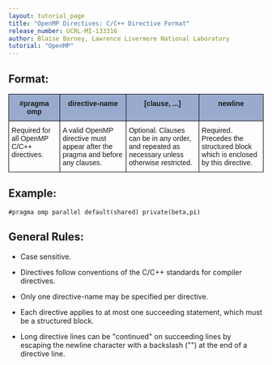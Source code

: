 ```yaml
---
layout: tutorial_page
title: "OpenMP Directives: C/C++ Directive Format"
release_number: UCRL-MI-133316
author: Blaise Barney, Lawrence Livermore National Laboratory
tutorial: "OpenMP"
---
```


## Format:

<style type="text/css">
.tg  {border-collapse:collapse;border-spacing:0;}
.tg td{border-color:black;border-style:solid;border-width:1px;font-family:Arial, sans-serif;font-size:14px;
  overflow:hidden;padding:10px 5px;word-break:normal;}
.tg th{border-color:black;border-style:solid;border-width:1px;font-family:Arial, sans-serif;font-size:14px;
  font-weight:normal;overflow:hidden;padding:10px 5px;word-break:normal;}
.tg .tg-fdm5{background-color:#98ABCE;font-weight:bold;text-align:center;vertical-align:middle}
.tg .tg-xq0d{background-color:#98ABCE;font-weight:bold;text-align:center;vertical-align:top}
.tg .tg-0lax{text-align:left;vertical-align:top}
</style>
<table class="tg">
<thead>
  <tr>
    <th class="tg-fdm5"><span style="background-color:#98ABCE">#pragma omp</span> </th>
    <th class="tg-xq0d">directive-name</th>
    <th class="tg-xq0d">[clause, ...]</th>
    <th class="tg-xq0d">newline</th>
  </tr>
</thead>
<tbody>
  <tr>
    <td class="tg-0lax">Required for all OpenMP C/C++ directives.</td>
    <td class="tg-0lax">A valid OpenMP directive must appear after the pragma and before any clauses.</td>
    <td class="tg-0lax">Optional. Clauses can be in any order, and repeated as necessary unless otherwise restricted.</td>
    <td class="tg-0lax">Required. Precedes the structured block which is enclosed by this directive.</td>
  </tr>
</tbody>
</table>

## Example:

```
#pragma omp parallel default(shared) private(beta,pi)
```

## General Rules:

* Case sensitive.

* Directives follow conventions of the C/C++ standards for compiler directives.

* Only one directive-name may be specified per directive.

* Each directive applies to at most one succeeding statement, which must be a structured block.

* Long directive lines can be "continued" on succeeding lines by escaping the newline character with a backslash ("\") at the end of a directive line.